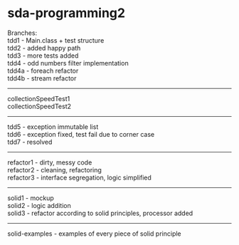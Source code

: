 # sda-programming2

Branches:\
tdd1 - Main.class + test structure\
tdd2 - added happy path\
tdd3 - more tests added\
tdd4 - odd numbers filter implementation\
tdd4a - foreach refactor\
tdd4b - stream refactor
***
collectionSpeedTest1\
collectionSpeedTest2
***
tdd5 - exception immutable list\
tdd6 - exception fixed, test fail due to corner case\
tdd7 - resolved
***
refactor1 - dirty, messy code\
refactor2 - cleaning, refactoring\
refactor3 - interface segregation, logic simplified
***
solid1 - mockup\
solid2 - logic addition\
solid3 - refactor according to solid principles, processor added
***
solid-examples - examples of every piece of solid principle
